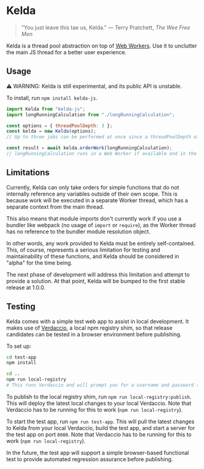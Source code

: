 # Kelda

> "You just leave this tae us, Kelda."
> ― Terry Pratchett, _The Wee Free Men_

Kelda is a thread pool abstraction on top of [Web Workers](https://developer.mozilla.org/en-US/docs/Web/API/Web_Workers_API/Using_web_workers). Use it to unclutter the main JS thread for a better user experience.

## Usage

⚠️ WARNING: Kelda is still experimental, and its public API is unstable.

To install, run `npm install kelda-js`.

```js
import Kelda from "kelda-js";
import longRunningCalculation from "./longRunningCalculation";

const options = { threadPoolDepth: 3 };
const kelda = new Kelda(options);
// Up to three jobs can be performed at once since a threadPoolDepth of 3 was specified.

const result = await kelda.orderWork(longRunningCalculation);
// longRunningCalculation runs in a Web Worker if available and in the main thread if not.
```

## Limitations

Currently, Kelda can only take orders for simple functions that do not internally reference any variables outside of their own scope. This is because work will be executed in a separate Worker thread, which has a separate context from the main thread.

This also means that module imports don't currently work if you use a bundler like webpack (no usage of `import` or `require`), as the Worker thread has no reference to the bundler module resolution object.

In other words, any work provided to Kelda must be entirely self-contained. This, of course, represents a serious limitation for testing and maintainability of these functions, and Kelda should be considered in "alpha" for the time being.

The next phase of development will address this limitation and attempt to provide a solution. At that point, Kelda will be bumped to the first stable release at 1.0.0.

## Testing

Kelda comes with a simple test web app to assist in local development. It makes use of [Verdaccio](https://github.com/verdaccio/verdaccio), a local npm registry shim, so that release candidates can be tested in a browser environment before publishing.

To set up:

```bash
cd test-app
npm install

cd ..
npm run local-registry
# This runs Verdaccio and will prompt you for a username and password to use for the registry shim
```

To publish to the local registry shim, run `npm run local-registry:publish`. This will deploy the latest local changes to your local Verdaccio. Note that Verdaccio has to be running for this to work (`npm run local-registry`).

To start the test app, run `npm run test-app`. This will pull the latest changes to Kelda from your local Verdaccio, build the test app, and start a server for the test app on port `8080`. Note that Verdaccio has to be running for this to work (`npm run local-registry`).

In the future, the test app will support a simple browser-based functional test to provide automated regression assurance before publishing.
